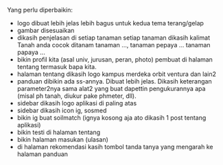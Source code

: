 Yang perlu diperbaikin:
- logo dibuat lebih jelas lebih bagus untuk kedua tema terang/gelap
- gambar disesuaikan
- dikasih penjelasan di setiap tanaman setiap tanaman dikasih kalimat Tanah anda cocok ditanam tanaman <papaya> ..., tanaman pepaya ... tanaman papaya ...
- bikin profil kita (asal univ, jurusan, peran, photo) pembuat di halaman tentang termasuk bapa kita.
- halaman tentang dikasih logo kampus merdeka orbit ventura dan lain2
- panduan dibikin ada ss-annya. Dibuat lebih jelas. Dikasih keterangan parameter2nya sama alat2 yang buat dapettin pengukurannya apa (misal ph tanah, diukur pake phmeter, dll).
- sidebar dikasih logo aplikasi di paling atas
- sidebar dikasih icon ig, sosmed
- bikin ig buat soilmatch (ignya kosong aja ato dikasih 1 post tentang aplikasi)
- bikin testi di halaman tentang
- bikin halaman masukan (ulasan)
- di halaman rekomendasi kasih tombol tanda tanya yang mengarah ke halaman panduan